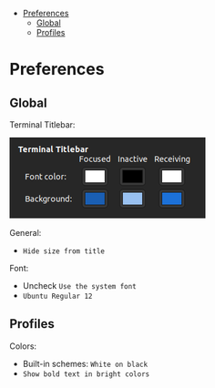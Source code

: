 - [Preferences](#preferences)
  - [Global](#global)
  - [Profiles](#profiles)

# Preferences

## Global

Terminal Titlebar:

![terminal-titlebar.png](images/terminal-titlebar.png)

General:
- `Hide size from title`

Font:
- Uncheck `Use the system font`
- `Ubuntu Regular 12`

## Profiles

Colors:
- Built-in schemes: `White on black`
- `Show bold text in bright colors`